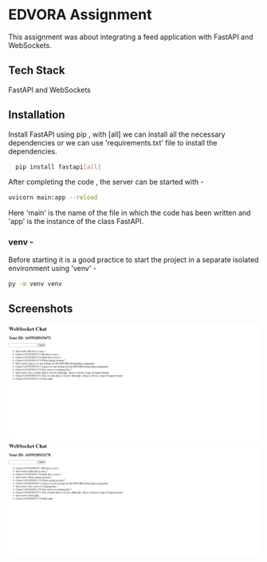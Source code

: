 
# EDVORA Assignment

This assignment was about integrating a feed application with FastAPI and WebSockets.


## Tech Stack

FastAPI and WebSockets




## Installation

Install FastAPI using pip , with [all] we can install all the necessary dependencies or we can use 'requirements.txt' file to install the dependencies.

```bash
  pip install fastapi[all]
```
After completing the code , the server can be started with -

```bash
uvicorn main:app --reload
```

Here 'main' is the name of the file in which the code has been written and 'app' is the instance of the class FastAPI.

### venv -
Before starting it is a good practice to start the project in a separate isolated environment using 'venv' -

```bash
py -m venv venv
```


## Screenshots

![Homepage](https://github.com/anuragshukla07/EdvoraInternshipTask/blob/master/Screenshots/WebSocket%20CHAT%20-%202.jpg)
![Homepage](https://github.com/anuragshukla07/EdvoraInternshipTask/blob/master/Screenshots/WebSocket%20CHAT%20-1.jpg)
